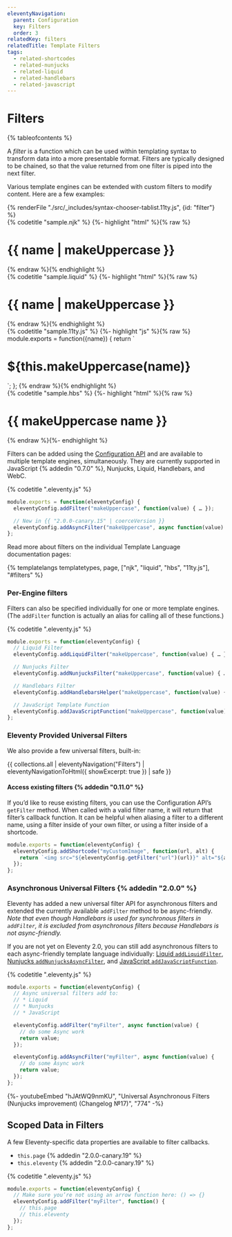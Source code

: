 ```yaml
---
eleventyNavigation:
  parent: Configuration
  key: Filters
  order: 3
relatedKey: filters
relatedTitle: Template Filters
tags:
  - related-shortcodes
  - related-nunjucks
  - related-liquid
  - related-handlebars
  - related-javascript
---
```

# Filters

{% tableofcontents %}

A <dfn>filter</dfn> is a function which can be used within templating syntax to transform data into a more presentable format. Filters are typically designed to be chained, so that the value returned from one filter is piped into the next filter.

Various template engines can be extended with custom filters to modify content. Here are a few examples:

<is-land on:visible import="/js/seven-minute-tabs.js">
<seven-minute-tabs>
  {% renderFile "./src/_includes/syntax-chooser-tablist.11ty.js", {id: "filter"} %}
  <div id="filter-njk" role="tabpanel">
    {% codetitle "sample.njk" %}
{%- highlight "html" %}{% raw %}
<h1>{{ name | makeUppercase }}</h1>
{% endraw %}{% endhighlight %}
  </div>
  <div id="filter-liquid" role="tabpanel">
    {% codetitle "sample.liquid" %}
{%- highlight "html" %}{% raw %}
<h1>{{ name | makeUppercase }}</h1>
{% endraw %}{% endhighlight %}
  </div>
  <div id="filter-js" role="tabpanel">
    {% codetitle "sample.11ty.js" %}
{%- highlight "js" %}{% raw %}
module.exports = function({name}) {
  return `<h1>${this.makeUppercase(name)}</h1>`;
};
{% endraw %}{% endhighlight %}
  </div>
  <div id="filter-hbs" role="tabpanel">
    {% codetitle "sample.hbs" %}
{%- highlight "html" %}{% raw %}
<h1>{{ makeUppercase name }}</h1>
{% endraw %}{%- endhighlight %}
  </div>
</seven-minute-tabs>
</is-land>

Filters can be added using the [Configuration API](/docs/config/#using-the-configuration-api) and are available to multiple template engines, simultaneously. They are currently supported in JavaScript {% addedin "0.7.0" %}, Nunjucks, Liquid, Handlebars, and WebC.

{% codetitle ".eleventy.js" %}

```js
module.exports = function(eleventyConfig) {
  eleventyConfig.addFilter("makeUppercase", function(value) { … });

  // New in {{ "2.0.0-canary.15" | coerceVersion }}
  eleventyConfig.addAsyncFilter("makeUppercase", async function(value) { … });
};
```

Read more about filters on the individual Template Language documentation pages:

{% templatelangs templatetypes, page, ["njk", "liquid", "hbs", "11ty.js"], "#filters" %}

### Per-Engine filters

Filters can also be specified individually for one or more template engines. (The `addFilter` function is actually an alias for calling all of these functions.)

{% codetitle ".eleventy.js" %}

```js
module.exports = function(eleventyConfig) {
  // Liquid Filter
  eleventyConfig.addLiquidFilter("makeUppercase", function(value) { … });

  // Nunjucks Filter
  eleventyConfig.addNunjucksFilter("makeUppercase", function(value) { … });

  // Handlebars Filter
  eleventyConfig.addHandlebarsHelper("makeUppercase", function(value) { … });

  // JavaScript Template Function
  eleventyConfig.addJavaScriptFunction("makeUppercase", function(value) { … });
};
```

### Eleventy Provided Universal Filters

We also provide a few universal filters, built-in:

{{ collections.all | eleventyNavigation("Filters") | eleventyNavigationToHtml({ showExcerpt: true }) | safe }}

#### Access existing filters {% addedin "0.11.0" %}

If you’d like to reuse existing filters, you can use the Configuration API’s `getFilter` method. When called with a valid filter name, it will return that filter’s callback function. It can be helpful when aliasing a filter to a different name, using a filter inside of your own filter, or using a filter inside of a shortcode.

```js
module.exports = function(eleventyConfig) {
  eleventyConfig.addShortcode("myCustomImage", function(url, alt) {
    return `<img src="${eleventyConfig.getFilter("url")(url)}" alt="${alt}">`;
  });
};
```

### Asynchronous Universal Filters {% addedin "2.0.0" %}

Eleventy has added a new universal filter API for asynchronous filters and extended the currently available `addFilter` method to be async-friendly. _Note that even though Handlebars is used for synchronous filters in `addFilter`, it is excluded from asynchronous filters because Handlebars is not async-friendly._

If you are not yet on Eleventy 2.0, you can still add asynchronous filters to each async-friendly template language individually: [Liquid `addLiquidFilter`](/docs/languages/liquid/#filters), [Nunjucks `addNunjucksAsyncFilter`](/docs/languages/nunjucks/#asynchronous-nunjucks-filters), and [JavaScript `addJavaScriptFunction`](/docs/languages/javascript/#asynchronous-javascript-template-functions).

{% codetitle ".eleventy.js" %}

```js
module.exports = function(eleventyConfig) {
  // Async universal filters add to:
  // * Liquid
  // * Nunjucks
  // * JavaScript

  eleventyConfig.addFilter("myFilter", async function(value) {
    // do some Async work
    return value;
  });

  eleventyConfig.addAsyncFilter("myFilter", async function(value) {
    // do some Async work
    return value;
  });
};
```

<div class="youtube-related">
  {%- youtubeEmbed "hJAtWQ9nmKU", "Universal Asynchronous Filters (Nunjucks improvement) (Changelog №17)", "774" -%}
</div>

## Scoped Data in Filters

A few Eleventy-specific data properties are available to filter callbacks.

* `this.page` {% addedin "2.0.0-canary.19" %}
* `this.eleventy` {% addedin "2.0.0-canary.19" %}

{% codetitle ".eleventy.js" %}

```js
module.exports = function(eleventyConfig) {
  // Make sure you’re not using an arrow function here: () => {}
  eleventyConfig.addFilter("myFilter", function() {
    // this.page
    // this.eleventy
  });
};
```